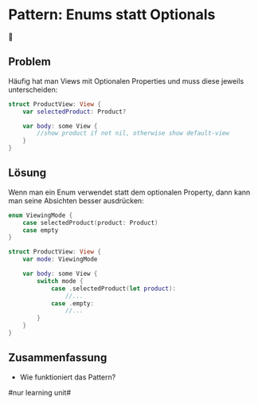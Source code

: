# Pattern: Enums statt Optionals
🪸
## Problem

Häufig hat man Views mit Optionalen Properties und muss diese jeweils unterscheiden:

```swift
struct ProductView: View {
    var selectedProduct: Product?

    var body: some View {
        //show product if not nil, otherwise show default-view
    }
}
```

## Lösung

Wenn man ein Enum verwendet statt dem optionalen Property, dann kann man seine Absichten besser ausdrücken:

```swift
enum ViewingMode {
    case selectedProduct(product: Product)
    case empty
}

struct ProductView: View {
    var mode: ViewingMode

    var body: some View {
        switch mode {
			case .selectedProduct(let product): 
				//...
			case .empty:
				//...
		}
    }
}
```

## Zusammenfassung
- Wie funktioniert das Pattern?


#nur learning unit#
